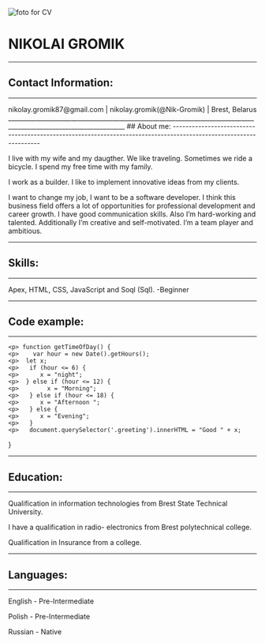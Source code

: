 
![foto for CV](https://user-images.githubusercontent.com/117682495/224129161-24498157-fe1f-4ad1-bd12-676f643c78df.jpg)
# **NIKOLAI GROMIK**
 ___________________________________________________________________________________________________________________
## Contact Information:
 -------------------------------------------------------------------------------------------------------------------
  <p>   nikolay.gromik87@gmail.com      |      nikolay.gromik(@Nik-Gromik)   |      Brest, Belarus
 ___________________________________________________________________________________________________________________
## About me:
 ------------------------------------------------------------------------------------------------------------------
  <p> I live with my wife and my daugther. We like traveling. Sometimes we ride a bicycle. I spend my free time with my family. </p>
  <p> I work as a builder. I like to implement innovative ideas from my clients. </p>
  <p> I want to change my job, I want to be a software developer. I think this  business field offers a lot of opportunities for professional development and career growth. I have  good communication skills. Also I’m hard-working and talented. Additionally I’m creative and self-motivated.  I’m a team player and ambitious.</p>
   
 ____________________________________________________________________________________________________________________
## Skills:
 -------------------------------------------------------------------------------------------------------------------
 <p> Apex, HTML, CSS, JavaScript and Soql (Sql). -Beginner </p> 
 
 ____________________________________________________________________________________________________________________
## Сode example: 
 ------------------------------------------------------------------------------------------------------------------
    <p> function getTimeOfDay() {
    <p>    var hour = new Date().getHours();
    <p>  let x;
    <p>   if (hour <= 6) {
    <p>      x = "night";
    <p>  } else if (hour <= 12) {
    <p>        x = "Morning";
    <p>   } else if (hour <= 18) {
    <p>      x = "Afternoon ";
    <p>   } else {
    <p>      x = "Evening";
    <p>   }
    <p>   document.querySelector('.greeting').innerHTML = "Good " + x;
}
 ___________________________________________________________________________________________________________________
## Education:
 -------------------------------------------------------------------------------------------------------------------
<p> Qualification in information technologies from Brest State Technical University. </p>
<p> I have a qualification in radio- electronics from Brest polytechnical college. </p>
<p> Qualification in Insurance from a college. </p>

 ____________________________________________________________________________________________________________________
## Languages:
 --------------------------------------------------------------------------------------------------------------------
<p> English -   Pre-Intermediate </p>
<p> Polish -    Pre-Intermediate </p>
<p> Russian -   Native </p>


